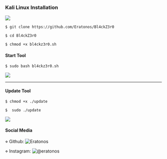 ### Kali Linux Installation
![](https://i.ibb.co/qrGjSCb/1.png)

`$ git clone https://github.com/Eratonos/Bl4ckZ3r0`

`$ cd Bl4ckZ3r0`

`$ chmod +x bl4ckz3r0.sh`

#### Start Tool

`$ sudo bash bl4ckz3r0.sh`

![](https://i.ibb.co/zPbGtdH/1.png)
                
----
#### Update Tool

`$ chmod +x ./update`

`$  sudo ./update`

![](https://i.ibb.co/xY74YQz/1.png)

#### Social Media
⋄ Github: ![Eratonos](https://github.com/Eratonos)

⋄ Instagram: ![@eratonos](https://instagram/eratonos)
